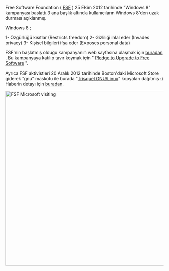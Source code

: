 <html><body><p>Free Software Foundation ( <a title="FSF" href="http://www.fsf.org" target="_blank">FSF</a> ) 25 Ekim 2012 tarihinde "Windows 8" kampanyası baslattı.3 ana başlık altında kullanıcıların Windows 8'den uzak durması açıklanmış.

Windows 8 ;

1- Özgürlüğü kısıtlar (Restricts freedom)
2- Gizliliği ihlal eder (Invades privacy)
3- Kişisel bilgileri ifşa eder (Exposes personal data)

FSF'nin başlatmış olduğu kampanyanın web sayfasına ulaşmak için <a title="windows 8" href="http://www.fsf.org/windows8" target="_blank">buradan</a> . Bu kampanyaya katılıp tavır koymak için " <a title="pledge to upgrade free software" href="http://www.fsf.org/windows8/pledge" target="_blank">Pledge to Upgrade to Free Software</a> ".

Ayrıca FSF aktivistleri 20 Aralık 2012 tarihinde Boston'daki Microsoft Store giderek "gnu" maskotu ile burada "<a href="http://trisquel.info/" title="trisquel gnu linux">Trisquel GNU/Linux</a>" kopyaları dağıtmış :) Haberin detayı için <a title="microsoft trisquel linux" href="http://www.fsf.org/news/gnu-comes-bearing-gifts-draws-shoppers-from-windows-store" target="_blank">buradan</a>.

<a href="http://static.fsf.org/fsforg/img/boston-windows8.png"><img alt="FSF Microsoft visiting" src="http://static.fsf.org/fsforg/img/boston-windows8.png" width="598" height="556"></a>

 </p></body></html>